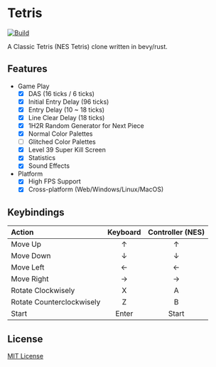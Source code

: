 # Tetris

[![Build](https://github.com/Ramirisu/tetris/actions/workflows/build.yml/badge.svg)](https://github.com/Ramirisu/tetris/actions/workflows/build.yml)

A Classic Tetris (NES Tetris) clone written in bevy/rust.

## Features

- Game Play
  - [x] DAS (16 ticks / 6 ticks)
  - [x] Initial Entry Delay (96 ticks)
  - [x] Entry Delay (10 ~ 18 ticks)
  - [x] Line Clear Delay (18 ticks)
  - [x] 1H2R Random Generator for Next Piece
  - [x] Normal Color Palettes
  - [ ] Glitched Color Palettes
  - [x] Level 39 Super Kill Screen
  - [x] Statistics
  - [x] Sound Effects

- Platform
  - [x] High FPS Support
  - [x] Cross-platform (Web/Windows/Linux/MacOS)

## Keybindings

| Action                    | Keyboard | Controller (NES) |
| :------------------------ | :------: | :--------------: |
| Move Up                   |    ↑     |        ↑         |
| Move Down                 |    ↓     |        ↓         |
| Move Left                 |    ←     |        ←         |
| Move Right                |    →     |        →         |
| Rotate Clockwisely        |    X     |        A         |
| Rotate Counterclockwisely |    Z     |        B         |
| Start                     |  Enter   |      Start       |

## License

[MIT License](https://opensource.org/license/MIT)
